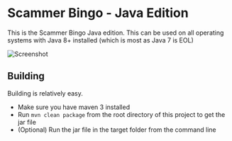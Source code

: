 # Scammer Bingo - Java Edition

This is the Scammer Bingo Java edition.
This can be used on all operating systems with Java 8+ installed (which is most as Java 7 is EOL)


![Screenshot](screenshot.jpg)

## Building
Building is relatively easy.
- Make sure you have maven 3 installed
- Run ```mvn clean package``` from the root directory of this project to get the jar file
- (Optional) Run the jar file in the target folder from the command line
